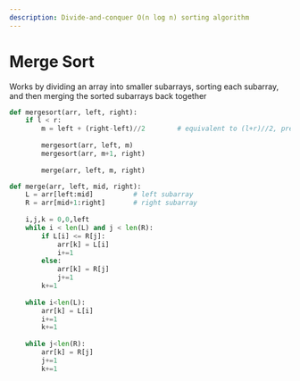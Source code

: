 ```yaml
---
description: Divide-and-conquer O(n log n) sorting algorithm
---
```


# Merge Sort

Works by dividing an array into smaller subarrays, sorting each subarray, and then merging the sorted subarrays back together

```python
def mergesort(arr, left, right):
    if l < r:
        m = left + (right-left)//2        # equivalent to (l+r)//2, prevents overflow
        
        mergesort(arr, left, m)
        mergesort(arr, m+1, right)
        
        merge(arr, left, m, right)
```

```python
def merge(arr, left, mid, right):
    L = arr[left:mid]          # left subarray
    R = arr[mid+1:right]       # right subarray
    
    i,j,k = 0,0,left
    while i < len(L) and j < len(R):
        if L[i] <= R[j]:
            arr[k] = L[i]
            i+=1
        else:
            arr[k] = R[j]
            j+=1
        k+=1
    
    while i<len(L):
        arr[k] = L[i]
        i+=1
        k+=1
    
    while j<len(R):
        arr[k] = R[j]
        j+=1
        k+=1
        
```
